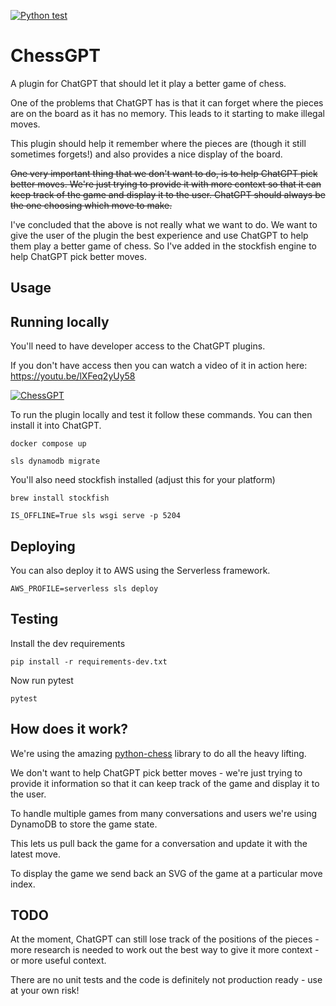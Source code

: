 [![Python test](https://github.com/atomic14/ChessGPT/actions/workflows/test.yml/badge.svg)](https://github.com/atomic14/ChessGPT/actions/workflows/test.yml)

# ChessGPT

A plugin for ChatGPT that should let it play a better game of chess.

One of the problems that ChatGPT has is that it can forget where the pieces are on the board as it has no memory. This leads to it starting to make illegal moves.

This plugin should help it remember where the pieces are (though it still sometimes forgets!) and also provides a nice display of the board.

~~One very important thing that we don't want to do, is to help ChatGPT pick better moves. We're just trying to provide it with more context so that it can keep track of the game and display it to the user. ChatGPT should always be the one choosing which move to make.~~

I've concluded that the above is not really what we want to do. We want to give the user of the plugin the best experience and use ChatGPT to help them play a better game of chess. So I've added in the stockfish engine to help ChatGPT pick better moves.

## Usage

## Running locally

You'll need to have developer access to the ChatGPT plugins.

If you don't have access then you can watch a video of it in action here: https://youtu.be/lXFeq2yUy58

[![ChessGPT](https://img.youtube.com/vi/lXFeq2yUy58/0.jpg)](https://youtu.be/lXFeq2yUy58)

To run the plugin locally and test it follow these commands. You can then install it into ChatGPT.

```
docker compose up
```

```
sls dynamodb migrate
```

You'll also need stockfish installed (adjust this for your platform)

```
brew install stockfish
```

```
IS_OFFLINE=True sls wsgi serve -p 5204
```

## Deploying

You can also deploy it to AWS using the Serverless framework.

```
AWS_PROFILE=serverless sls deploy   
```

## Testing

Install the dev requirements

```
pip install -r requirements-dev.txt
```

Now run pytest

```
pytest
```

## How does it work?

We're using the amazing [python-chess](https://python-chess.readthedocs.io/en/v0.2.0/index.html) library to do all the heavy lifting.

We don't want to help ChatGPT pick better moves - we're just trying to provide it information so that it can keep track of the game and display it to the user.

To handle multiple games from many conversations and users we're using DynamoDB to store the game state.

This lets us pull back the game for a conversation and update it with the latest move.

To display the game we send back an SVG of the game at a particular move index.

## TODO

At the moment, ChatGPT can still lose track of the positions of the pieces - more research is needed to work out the best way to give it more context - or more useful context.

There are no unit tests and the code is definitely not production ready - use at your own risk!